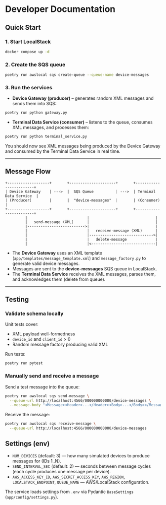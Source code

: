 # Developer Documentation

## Quick Start

### 1. Start LocalStack
```bash
docker compose up -d
````

### 2. Create the SQS queue

```bash
poetry run awslocal sqs create-queue --queue-name device-messages
```

### 3. Run the services

* **Device Gateway (producer)** – generates random XML messages and sends them into SQS:

```bash
poetry run python gateway.py
```

* **Terminal Data Service (consumer)** – listens to the queue, consumes XML messages, and processes them:

```bash
poetry run python terminal_service.py
```

You should now see XML messages being produced by the Device Gateway and consumed by the Terminal Data Service in real time.

---

## Message Flow

```
+-------------------+       +---------------------+       +------------------------+
| Device Gateway    | --->  |  SQS Queue          | --->  | Terminal Data Service  |
| (Producer)        |       |  "device-messages"  |       | (Consumer)             |
+-------------------+       +---------------------+       +------------------------+
         |                           |                              |
         |   send-message (XML)      |                              |
         |-------------------------->|                              |
         |                           |   receive-message (XML)      |
         |                           |----------------------------->|
         |                           |   delete-message             |
         |                           |<-----------------------------|
```

* The **Device Gateway** uses an XML template (`app/templates/message_template.xml`) and `message_factory.py` to generate valid device messages.
* Messages are sent to the **device-messages** SQS queue in LocalStack.
* The **Terminal Data Service** receives the XML messages, parses them, and acknowledges them (delete from queue).

---

## Testing

### Validate schema locally

Unit tests cover:

* XML payload well-formedness
* `device_id` and `client_id` > 0
* Random message factory producing valid XML

Run tests:

```bash
poetry run pytest
```

### Manually send and receive a message

Send a test message into the queue:

```bash
poetry run awslocal sqs send-message \
  --queue-url http://localhost:4566/000000000000/device-messages \
  --message-body "<Message><Header>...</Header><Body>...</Body></Message>"
```

Receive the message:

```bash
poetry run awslocal sqs receive-message \
  --queue-url http://localhost:4566/000000000000/device-messages
```

## Settings (env)

- `NUM_DEVICES` (default: 3) — how many simulated devices to produce messages for (IDs 1..N).
- `SEND_INTERVAL_SEC` (default: 2) — seconds between message cycles (each cycle produces one message per device).
- `AWS_ACCESS_KEY_ID`, `AWS_SECRET_ACCESS_KEY`, `AWS_REGION`, `LOCALSTACK_ENDPOINT`, `QUEUE_NAME` — AWS/LocalStack configuration.

The service loads settings from `.env` via Pydantic `BaseSettings` (`app/config/settings.py`).

```
